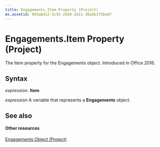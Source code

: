 ```yaml
---
title: Engagements.Item Property (Project)
ms.assetid: 959abd12-3c55-25b9-2411-36a5b1f3bed7
---
```



# Engagements.Item Property (Project)

The Item property for the Engagements object. Introduced in Office 2016.


## Syntax

 _expression_. **Item**

 _expression_ A variable that represents a **Engagements** object.


## See also


#### Other resources


[Engagements Object (Project)](engagements-object-project.md)

